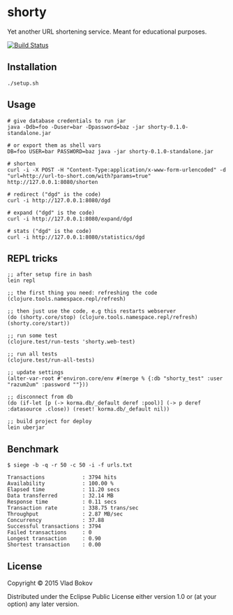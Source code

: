 # shorty

Yet another URL shortening service. Meant for educational purposes.

[![Build Status][BS img]][Build Status]

## Installation

    ./setup.sh

## Usage

    # give database credentials to run jar
    java -Ddb=foo -Duser=bar -Dpassword=baz -jar shorty-0.1.0-standalone.jar

    # or export them as shell vars
    DB=foo USER=bar PASSWORD=baz java -jar shorty-0.1.0-standalone.jar

    # shorten
    curl -i -X POST -H "Content-Type:application/x-www-form-urlencoded" -d "url=http://url-to-short.com/with?params=true" http://127.0.0.1:8080/shorten

    # redirect ("dgd" is the code)
    curl -i http://127.0.0.1:8080/dgd

    # expand ("dgd" is the code)
    curl -i http://127.0.0.1:8080/expand/dgd

    # stats ("dgd" is the code)
    curl -i http://127.0.0.1:8080/statistics/dgd

## REPL tricks

    ;; after setup fire in bash
    lein repl

    ;; the first thing you need: refreshing the code
    (clojure.tools.namespace.repl/refresh)

    ;; then just use the code, e.g this restarts webserver
    (do (shorty.core/stop) (clojure.tools.namespace.repl/refresh) (shorty.core/start))

    ;; run some test
    (clojure.test/run-tests 'shorty.web-test)

    ;; run all tests
    (clojure.test/run-all-tests)

    ;; update settings
    (alter-var-root #'environ.core/env #(merge % {:db "shorty_test" :user "razum2um" :password ""}))

    ;; disconnect from db
    (do (if-let [p (-> korma.db/_default deref :pool)] (-> p deref :datasource .close)) (reset! korma.db/_default nil))

    ;; build project for deploy
    lein uberjar

## Benchmark

    $ siege -b -q -r 50 -c 50 -i -f urls.txt

    Transactions            : 3794 hits
    Availability            : 100.00 %
    Elapsed time            : 11.20 secs
    Data transferred        : 32.14 MB
    Response time           : 0.11 secs
    Transaction rate        : 338.75 trans/sec
    Throughput              : 2.87 MB/sec
    Concurrency             : 37.88
    Successful transactions : 3794
    Failed transactions     : 0
    Longest transaction     : 0.90
    Shortest transaction    : 0.00

## License

Copyright © 2015 Vlad Bokov

Distributed under the Eclipse Public License either version 1.0 or (at
your option) any later version.

[BS img]: https://travis-ci.org/razum2um/shorty.png
[Build Status]: https://travis-ci.org/razum2um/shorty


